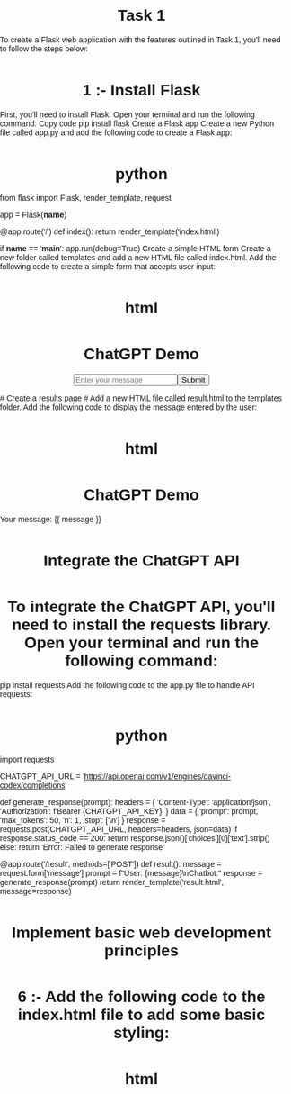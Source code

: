 # Task 1  

To create a Flask web application with the features outlined in Task 1, you'll need to follow the steps below:

# 1 :- Install Flask
First, you'll need to install Flask. Open your terminal and run the following command:
Copy code
pip install flask
Create a Flask app
Create a new Python file called app.py and add the following code to create a Flask app:
# python

from flask import Flask, render_template, request

app = Flask(__name__)

@app.route('/')
def index():
    return render_template('index.html')

if __name__ == '__main__':
    app.run(debug=True)
Create a simple HTML form
Create a new folder called templates and add a new HTML file called index.html. Add the following code to create a simple form that accepts user input:
# html
<!DOCTYPE html>
<html>
  <head>
    <title>ChatGPT Demo</title>
  </head>
  <body>
    <h1>ChatGPT Demo</h1>
    <form method="POST" action="/result">
      <input type="text" name="message" placeholder="Enter your message">
      <button type="submit">Submit</button>
    </form>
  </body>
</html>
# Create a results page
# Add a new HTML file called result.html to the templates folder. Add the following code to display the message entered by the user:

# html
<!DOCTYPE html>
<html>
  <head>
    <title>ChatGPT Demo</title>
  </head>
  <body>
    <h1>ChatGPT Demo</h1>
    <p>Your message: {{ message }}</p>
  </body>
</html>

# Integrate the ChatGPT API
# To integrate the ChatGPT API, you'll need to install the requests library. Open your terminal and run the following command:

pip install requests
Add the following code to the app.py file to handle API requests:

# python
import requests

CHATGPT_API_URL = 'https://api.openai.com/v1/engines/davinci-codex/completions'

def generate_response(prompt):
    headers = {
        'Content-Type': 'application/json',
        'Authorization': f'Bearer {CHATGPT_API_KEY}'
    }
    data = {
        'prompt': prompt,
        'max_tokens': 50,
        'n': 1,
        'stop': ['\n']
    }
    response = requests.post(CHATGPT_API_URL, headers=headers, json=data)
    if response.status_code == 200:
        return response.json()['choices'][0]['text'].strip()
    else:
        return 'Error: Failed to generate response'

@app.route('/result', methods=['POST'])
def result():
    message = request.form['message']
    prompt = f"User: {message}\nChatbot:"
    response = generate_response(prompt)
    return render_template('result.html', message=response)
# Implement basic web development principles
# 6 :- Add the following code to the index.html file to add some basic styling:
# html
 <!DOCTYPE html>
<html>
  <head>
    <title>ChatGPT Demo</title>
    <style>
      body {
        font-family: Arial, sans-serif;
        margin: 0;
        padding: 0;
      }
      h1 {
        text-align: center;
        margin-top: 50px;
      }
      form {
        display: flex;
        justify-content: center;
        align-items: center;
        margin-top: 
        }
        
        #how the Flask app might be structured and implemented to satisfy the requirements of Task 2:

#python

from flask import Flask, render_template, request, jsonify
import openai
import os

# Set up the OpenAI API key
openai.api_key = os.environ.get('OPENAI_API_KEY')

# Initialize the Flask application
app = Flask(__name__)

# Define the route for the homepage
@app.route('/', methods=['GET', 'POST'])
def home():
    if request.method == 'GET':
        return render_template('index.html')
    elif request.method == 'POST':
        prompt = request.form.get('prompt')
        if not prompt:
            error_message = "Please provide a prompt."
            return render_template('index.html', error_message=error_message)
        try:
            response = openai.Completion.create(
                engine='text-davinci-002',
                prompt=prompt,
                max_tokens=1024,
                n=1,
                stop=None,
                temperature=0.5,
            )
            generated_text = response.choices[0].text
            return render_template('results.html', generated_text=generated_text)
        except Exception as e:
            error_message = f"An error occurred: {str(e)}"
            return render_template('index.html', error_message=error_message)

# Define the route for the ChatGPT API integration
@app.route('/api/generate', methods=['POST'])
def generate_text():
    data = request.json
    if not data:
        return jsonify({'error': 'No JSON data provided.'}), 400
    prompt = data.get('prompt')
    if not prompt:
        return jsonify({'error': 'No prompt provided.'}), 400
    try:
        response = openai.Completion.create(
            engine='text-davinci-002',
            prompt=prompt,
            max_tokens=1024,
            n=1,
            stop=None,
            temperature=0.5,
        )
        generated_text = response.choices[0].text
        return jsonify({'generated_text': generated_text}), 200
    except Exception as e:
        return jsonify({'error': str(e)}), 500

# Run the Flask application
if __name__ == '__main__':
    app.run(debug=True)
In this example, the Flask app defines two routes: one for the homepage and one for the ChatGPT API integration. The home() function handles both GET and POST requests to the homepage. GET requests simply render the index.html template, which contains an HTML form for submitting prompts. POST requests process the submitted form data and generate text using the OpenAI API. If no prompt is provided, an error message is displayed on the homepage. If an error occurs during text generation, the error message is displayed on the homepage.

The generate_text() function handles POST requests to the /api/generate endpoint. It expects JSON data with a prompt field. If no JSON data is provided or if no prompt is provided, an error response is returned. Otherwise, text is generated using the OpenAI API and returned as JSON data.

To test the app, you could run it locally using python app.py and use a tool like curl or a web client like Postman to send requests to the endpoints. For example, to test the /api/generate endpoint, you could send a POST request with a JSON body like {"prompt": "Hello, world!"} and check the response to ensure that generated text is returned.



